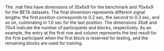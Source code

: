 The .mat files have dimensions of 35x6x9 for the benchmark and 70x4x9 for the BETA datasets. The final dimension represents different signal lengths: the first position corresponds to 0.2 sec, the second to 0.3 sec, and so on, culminating in 1.0 sec for the last position. The dimensions 35x6 and 70x4 indicate the number of participants and blocks, respectively. As an example, the entry at the first row and column represents the test result for the first participant when the first block is reserved for testing, and the remaining blocks are used for training.
